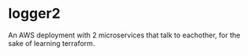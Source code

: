# logger2
An AWS deployment with 2 microservices that talk to eachother, for the sake of learning terraform.
